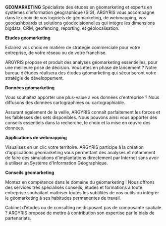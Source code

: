
**GEOMARKETING**
Spécialiste des études en géomarketing et experts en systèmes d’information géographique (SIG), ARGYRIS  vous accompagne dans le choix de vos logiciels de géomarketing, de webmapping, vos geodashboards et solutions géodécisionnelles qui intègre les dimensions bigdata, CRM, geofencing, reporting, et géolocalisation.

**Etudes géomarketing**

Eclairez vos choix en matière de stratégie commerciale pour votre entreprise, de votre réseau ou de votre franchise.

ARGYRIS propose et produit des analyses géomarketing essentielles, pour une meilleure prise de décision. Vous êtes en phase de lancement ? Notre bureau d’études réalisera des études géomarketing qui sécuriseront votre stratégie de développement.

**Données géomarketing**

Vous souhaitez apporter une plus-value à vos données d'entreprise ? Nous diffusons des données cartographiées ou cartographiable.

Assurant également de la veille, ARGYRIS connaît parfaitement les forces et les faiblesses des sets disponibles. Nous pouvons ainsi vous apporter des conseils essentiels dans la recherche, le choix et la mise en œuvre des données.

**Applications de webmapping**

Visualisez en un clic votre territoire. ARGYRIS participe à la création d’applications géomarketing vous permettant des analyses et notamment de faire des simulations d'implantations directement par Internet sans avoir à utiliser un Système d'Information Géographique.

**Conseils géomarketing**

Montez en compétence dans le domaine du géomarketing ! Nous offrons des services très spécialisés conseils, études et formations à toute entreprise souhaitant maîtriser toutes les subtilités de nos outils ou intégrer le géomarketing à ses habitudes permanentes de travail.

Cabinet d’études ou de consulting ne disposant pas de composante spatiale ? ARGYRIS propose de mettre à contribution son expertise par le biais de partenariats.
<!--stackedit_data:
eyJoaXN0b3J5IjpbMTI2NjEwMjAxNiwtODY2NzE2NDQxLC0xNj
g4NTIzNDc3XX0=
-->